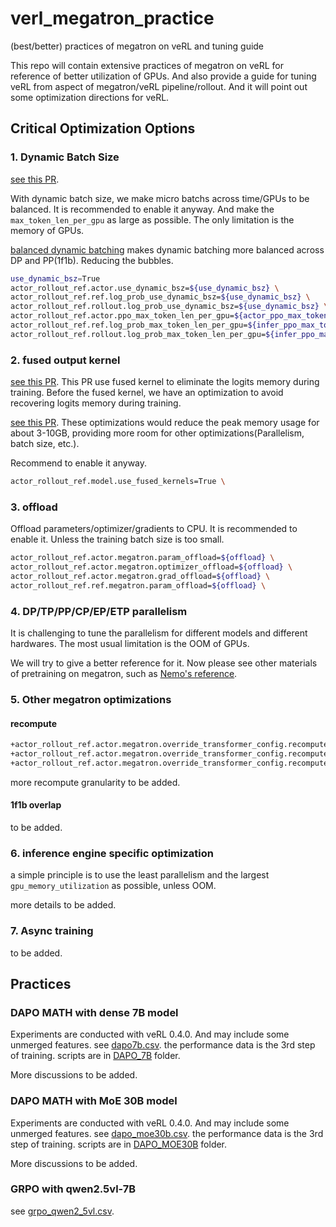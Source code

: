 # verl_megatron_practice
(best/better) practices of megatron on veRL and tuning guide

This repo will contain extensive practices of megatron on veRL for reference of better utilization of GPUs. And also provide a guide for tuning veRL from aspect of megatron/veRL pipeline/rollout. And it will point out some optimization directions for veRL.


## Critical Optimization Options
### 1. Dynamic Batch Size
[see this PR](https://github.com/volcengine/verl/pull/1617). 

With dynamic batch size, we make micro batchs across time/GPUs to be balanced. It is recommended to enable it anyway.
And make the `max_token_len_per_gpu` as large as possible. The only limitation is the memory of GPUs.

[balanced dynamic batching](https://github.com/volcengine/verl/pull/2452) makes dynamic batching more balanced across DP and PP(1f1b). Reducing the bubbles.

```bash
use_dynamic_bsz=True
actor_rollout_ref.actor.use_dynamic_bsz=${use_dynamic_bsz} \
actor_rollout_ref.ref.log_prob_use_dynamic_bsz=${use_dynamic_bsz} \
actor_rollout_ref.rollout.log_prob_use_dynamic_bsz=${use_dynamic_bsz} \
actor_rollout_ref.actor.ppo_max_token_len_per_gpu=${actor_ppo_max_token_len} \
actor_rollout_ref.ref.log_prob_max_token_len_per_gpu=${infer_ppo_max_token_len} \
actor_rollout_ref.rollout.log_prob_max_token_len_per_gpu=${infer_ppo_max_token_len} \
```


### 2. fused output kernel
[see this PR](https://github.com/volcengine/verl/pull/2210). This PR use fused kernel to eliminate the logits memory during training.
Before the fused kernel, we have an optimization to avoid recovering logits memory during training. 

[see this PR](https://github.com/volcengine/verl/pull/1629). 
These optimizations would reduce the peak memory usage for about 3-10GB, providing more room for other optimizations(Parallelism, batch size, etc.).

Recommend to enable it anyway.
```bash
actor_rollout_ref.model.use_fused_kernels=True \
```

### 3. offload
Offload parameters/optimizer/gradients to CPU. 
It is recommended to enable it. Unless the training batch size is too small.
```bash
actor_rollout_ref.actor.megatron.param_offload=${offload} \
actor_rollout_ref.actor.megatron.optimizer_offload=${offload} \
actor_rollout_ref.actor.megatron.grad_offload=${offload} \
actor_rollout_ref.ref.megatron.param_offload=${offload} \
```

### 4. DP/TP/PP/CP/EP/ETP parallelism
It is challenging to tune the parallelism for different models and different hardwares. The most usual limitation is the OOM of GPUs. 

We will try to give a better reference for it. Now please see other materials of pretraining on megatron, such as [Nemo's reference](https://github.com/NVIDIA/NeMo/blob/main/scripts/performance/recommended_model_configs/model_configs_h100.csv).

### 5. Other megatron optimizations
#### recompute
```bash
+actor_rollout_ref.actor.megatron.override_transformer_config.recompute_method=uniform \
+actor_rollout_ref.actor.megatron.override_transformer_config.recompute_granularity=full \
+actor_rollout_ref.actor.megatron.override_transformer_config.recompute_num_layers=1 \
```

more recompute granularity to be added.
#### 1f1b overlap
to be added.




### 6. inference engine specific optimization
a simple principle is to use the least parallelism and the largest `gpu_memory_utilization` as possible, unless OOM.

more details to be added.


### 7. Async training
to be added.





## Practices

### DAPO MATH with dense 7B model
Experiments are conducted with veRL 0.4.0. And may include some unmerged features. see [dapo7b.csv](./dapo7b.csv).
the performance data is the 3rd step of training. scripts are in [DAPO_7B](./DAPO_7B) folder.

More discussions to be added.


### DAPO MATH with MoE 30B model
Experiments are conducted with veRL 0.4.0. And may include some unmerged features. see [dapo_moe30b.csv](./dapo_moe30b.csv).
the performance data is the 3rd step of training. scripts are in [DAPO_MOE30B](./DAPO_MOE30B) folder.


More discussions to be added.







### GRPO with qwen2.5vl-7B
see [grpo_qwen2_5vl.csv](./grpo_qwen2_5vl.csv).






